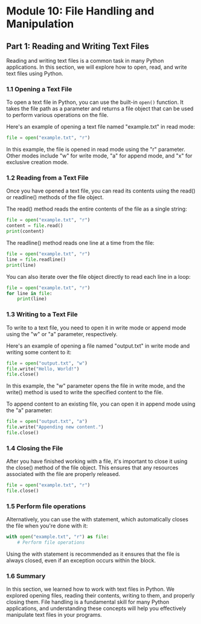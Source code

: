 # Module 10: File Handling and Manipulation

## Part 1: Reading and Writing Text Files

Reading and writing text files is a common task in many Python applications. In this section, we will explore how to open,
read, and write text files using Python.

### 1.1 Opening a Text File

To open a text file in Python, you can use the built-in `open()` function. It takes the file path as a parameter and returns
a file object that can be used to perform various operations on the file.

Here's an example of opening a text file named "example.txt" in read mode:

```python
file = open("example.txt", "r")
```

In this example, the file is opened in read mode using the "r" parameter. Other modes include "w" for write mode, "a" for 
append mode, and "x" for exclusive creation mode.

### 1.2 Reading from a Text File

Once you have opened a text file, you can read its contents using the read() or readline() methods of the file object.

The read() method reads the entire contents of the file as a single string:

```python
file = open("example.txt", "r")
content = file.read()
print(content)
```

The readline() method reads one line at a time from the file:

```python
file = open("example.txt", "r")
line = file.readline()
print(line)
```

You can also iterate over the file object directly to read each line in a loop:

```python
file = open("example.txt", "r")
for line in file:
    print(line)
```

### 1.3 Writing to a Text File

To write to a text file, you need to open it in write mode or append mode using the "w" or "a" parameter, respectively.

Here's an example of opening a file named "output.txt" in write mode and writing some content to it:

```python
file = open("output.txt", "w")
file.write("Hello, World!")
file.close()
```

In this example, the "w" parameter opens the file in write mode, and the write() method is used to write the specified content to the file.

To append content to an existing file, you can open it in append mode using the "a" parameter:

```python
file = open("output.txt", "a")
file.write("Appending new content.")
file.close()
```

### 1.4 Closing the File

After you have finished working with a file, it's important to close it using the close() method of the file object. 
This ensures that any resources associated with the file are properly released.

```python
file = open("example.txt", "r")
file.close()
```

### 1.5 Perform file operations

Alternatively, you can use the with statement, which automatically closes the file when you're done with it:

```python
with open("example.txt", "r") as file:
    # Perform file operations
```

Using the with statement is recommended as it ensures that the file is always closed, even if an exception occurs within the block.

### 1.6 Summary

In this section, we learned how to work with text files in Python. We explored opening files, reading their contents, writing to them,
and properly closing them. File handling is a fundamental skill for many Python applications, and understanding these concepts 
will help you effectively manipulate text files in your programs.